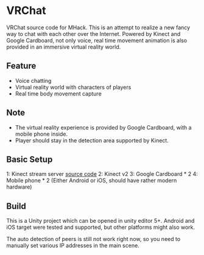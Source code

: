 # VRChat
VRChat source code for MHack. This is an attempt to realize a new fancy way to chat with each other over the Internet. Powered by Kinect and Google Cardboard, not only voice, real time movement animation is also provided in an immersive virtual reality world.

## Feature
- Voice chatting
- Virtual reality world with characters of players
- Real time body movement capture

## Note
- The virtual reality experience is provided by Google Cardboard, with a mobile phone inside.
- Player should stay in the detection area supported by Kinect.

## Basic Setup
1: Kinect stream server [source code](https://github.com/whuchenrui/hackathon_VRchat)
2: Kinect v2
3: Google Cardboard * 2
4: Mobile phone * 2 (Either Android or iOS, should have rather modern hardware)

## Build
This is a Unity project which can be opened in unity editor 5+. Android and iOS target were tested and supported, but other platforms might also work.

The auto detection of peers is still not work right now, so you need to manually set various IP addresses in the main scene.
